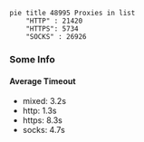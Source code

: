 
```mermaid
pie title 48995 Proxies in list
    "HTTP" : 21420
    "HTTPS": 5734
    "SOCKS" : 26926
```

### Some Info
#### Average Timeout

- mixed: 3.2s
- http: 1.3s
- https: 8.3s
- socks: 4.7s